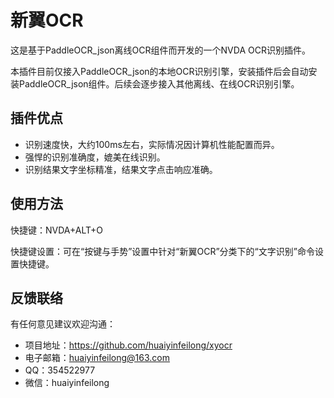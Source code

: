 # 新翼OCR

这是基于PaddleOCR_json离线OCR组件而开发的一个NVDA OCR识别插件。

本插件目前仅接入PaddleOCR_json的本地OCR识别引擎，安装插件后会自动安装PaddleOCR_json组件。后续会逐步接入其他离线、在线OCR识别引擎。

## 插件优点

* 识别速度快，大约100ms左右，实际情况因计算机性能配置而异。
* 强悍的识别准确度，媲美在线识别。
* 识别结果文字坐标精准，结果文字点击响应准确。

## 使用方法

快捷键：NVDA+ALT+O

快捷键设置：可在“按键与手势”设置中针对“新翼OCR”分类下的“文字识别”命令设置快捷键。

## 反馈联络

有任何意见建议欢迎沟通：

* 项目地址：https://github.com/huaiyinfeilong/xyocr
* 电子邮箱：huaiyinfeilong@163.com
* QQ：354522977
* 微信：huaiyinfeilong
